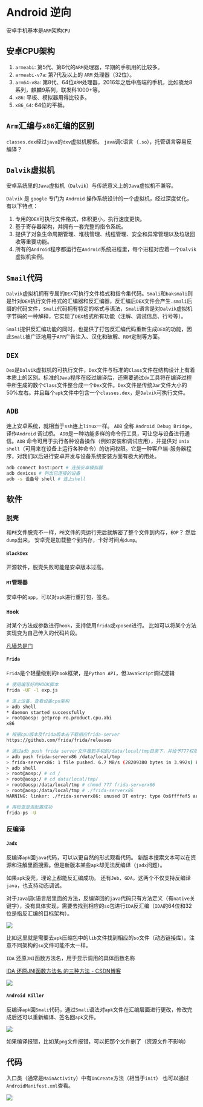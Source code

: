 # Android 逆向

安卓手机基本是`ARM`架构`CPU`

## 安卓CPU架构
1. `armeabi`: 第5代、第6代的`ARM`处理器，早期的手机用的比较多。
2. `armeabi-v7a`: 第7代及以上的 `ARM` 处理器（32位）。
3. `arm64-v8a`: 第8代、64位`ARM`处理器，2016年之后中高端的手机，比如骁龙8系列，麒麟9系列，联发科1000+等。
4. `x86`: 平板、模拟器用得比较多。
5. `x86_64`: 64位的平板。

## `Arm`汇编与`x86`汇编的区别

`classes.dex`经过`java`的`dxv`虚拟机解析。
`java`调`C`语言（`.so`），托管语言容易反编译？

## `Dalvik`虚拟机

安卓系统里的`Java`虚拟机（`Dalvik`）与传统意义上的`Java`虚拟机不兼容。

`Dalvik` 是 `google` 专门为 `Android` 操作系统设计的一个虚拟机，经过深度优化，有以下特点：

1. 专用的`DEX`可执行文件格式，体积更小，执行速度更快。
2. 基于寄存器架构，并拥有一套完整的指令系统。
3. 提供了对象生命周期管理、堆栈管理、线程管理、安全和异常管理以及垃圾回收等重要功能。
4. 所有的`Android`程序都运行在`Android`系统进程里，每个进程对应着一个`Dalvik`虚拟机实例。

## `Smail`代码
`Dalvik`虚拟机拥有专属的`DEX`可执行文件格式和指令集代码。`Smali`和`baksmali`则是针对`DEX`执行文件格式的汇编器和反汇编器，反汇编后`DEX`文件会产生`.smali`后缀的代码文件，`Smali`代码拥有特定的格式与语法，`Smali`语言是对`Dalvik`虚拟机字节码的一种解释，它实现了`DEX`格式所有功能（注解、调试信息、行号等）。

`Smali`提供反汇编功能的同时，也提供了打包反汇编代码重新生成`DEX`的功能，因此`Smali`被广泛地用于`APP`广告注入、汉化和破解、`ROM`定制等方面。

## `DEX`
`Dex`是`Dalvik`虚拟机的可执行文件，`Dex`文件与标准的`Class`文件在结构设计上有着本质上的区别。标准的`Java`程序在经过编译后，还需要通过`dx`工具将在编译过程中所生成的数个`Class`文件整合成一个`Dex`文件。`Dex`文件是传统`Jar`文件大小的50%左右。并且每个`apk`文件中包含一个`classes.dex`，是`Dalvik`可执行文件。

## `ADB`
连上安卓系统，就相当于`ssh`连上`linux`一样。
`ADB` 全称 `Android Debug Bridge`，译作`Android` 调试桥。 `ADB`是一种功能多样的命令行工具，可让您与设备进行通信。`ADB` 命令可用于执行各种设备操作（例如安装和调试应用），并提供对 `Unix shell`（可用来在设备上运行各种命令）的访问权限。它是一种客户端-服务器程序，对我们以后进行安卓开发与设备系统安装方面有极大的用处。

```sh
adb connect host:port # 连接安卓模拟器
adb devices # 列出已连接的设备
adb -s 设备号 shell # 连上shell
```

## 软件

### 脱壳

和`PE`文件脱壳不一样，`PE`文件的壳运行完后就解密了整个文件到内存，`EOP`？
然后`dump`出来。
安卓壳是加载整个到内存，卡好时间点`dump`。

#### `BlackDex`
开源软件，脱壳失败可能是安卓版本过高。

#### `MT`管理器

安卓中的`app`，可以对`apk`进行重打包、签名。

### `Hook`
对某个方法或参数进行`hook`，支持使用`frida`或`xposed`进行。
比如可以将某个方法实现变为自己传入的代码片段。

[凡墙总是门](https://kevinspider.github.io/)

#### `Frida`
`Frida`是个轻量级别的`hook`框架，是`Python API`，但`JavaScript`调试逻辑

```sh
# 使用编写好的HOOK脚本
frida -UF -l exp.js
```

```sh
# 连上设备，查看设备cpu架构
> adb shell
* daemon started successfully
> root@aosp: getprop ro.product.cpu.abi
x86

# 根据cpu版本及frida版本去下载相应frida-server
https://github.com/frida/frida/releases

# 通过adb push frida server文件推到手机的/data/local/tmp目录下，并给予777权限，然后运行server
> adb push frida-serverx86 /data/local/tmp
> frida-serverx86: 1 file pushed. 6.7 MB/s (28209380 bytes in 3.992s) E:\frida
> adb shell
> root@aosp:/ # cd /
> root@aosp:/ # cd data/local/tmp/
> root@aosp:/data/local/tmp # chmod 777 frida-serverx86
> root@aosp:/data/local/tmp # ./frida-serverx86
WARNING: linker: ./frida-serverx86: unused DT entry: type 0x6ffffef5 arg 0x1c60

# 再检查是否配置成功
frida-ps -U
```

### 反编译

#### `Jadx`

反编译`apk`回`java`代码，可以以更自然的形式观看代码。
新版本搜索文本可以在资源和注解里面搜索。但是新版本某些`apk`却无法反编译（`jadx`问题）。

如果`apk`没壳，理论上都能反汇编成功。
还有`Jeb`、`GDA`，这两个不仅支持反编译`java`，也支持动态调试。

对于`Java`调`C`语言层里面的方法，反编译回的`java`代码只有方法定义（有`native`关键字），没有具体实现，需要去找到相应的`so`包进行`IDA`反汇编（`IDA`的64位和32位是指反汇编的目标架构）。

![](../../../attachments/Pasted%20image%2020230904112652.png)

比如这里就是需要去`apk`压缩包中的`lib`文件找到相应的`so`文件（动态链接库）。注意不同架构的`so`文件可能不太一样。

`IDA` 还原`JNI`函数方法名，用于显示调用的具体函数名称

[IDA 还原JNI函数方法名 的三种方法 - CSDN博客](https://blog.csdn.net/yb493071294/article/details/80378730)

![](../../../attachments/Pasted%20image%2020230904172641.png)

#### `Android Killer`

反编译`apk`回`Smali`代码，通过`Smali`语法对`apk`文件在汇编层面进行更改，修改完成后还可以重新编译、签名回`apk`文件。

![](../../../attachments/Pasted%20image%2020230904101145.png)

如果编译报错，比如某`png`文件报错，可以把那个文件删了（资源文件不影响）

## 代码

入口类（通常是`MainActivity`）中有`OnCreate`方法（相当于`init`）
也可以通过`AndroidManifest.xml`查看。

![](../../../attachments/Pasted%20image%2020230904095851.png)

